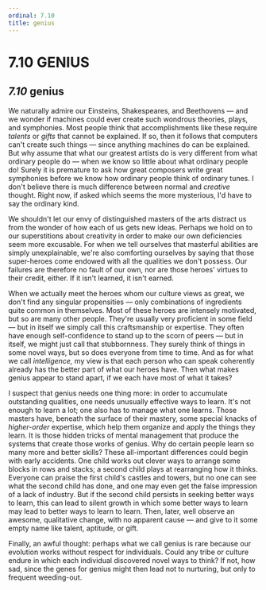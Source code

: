 ```yaml
---
ordinal: 7.10
title: genius
---
```


# 7.10 GENIUS 

<h2><em>7.10</em> genius</h2>
<p>We naturally admire our Einsteins, Shakespeares, and Beethovens &mdash; and we wonder if machines could ever create such wondrous theories, plays, and symphonies. Most people think that accomplishments like these require <em>talents</em> or <em>gifts</em> that cannot be explained. If so, then it follows that computers can't create such things &mdash; since anything machines do can be explained. But why assume that what our greatest artists do is very different from what ordinary people do &mdash; when we know so little about what ordinary people do! Surely it is premature to ask how great composers write great symphonies before we know how ordinary people think of ordinary tunes. I don't believe there is much difference between normal and <em>creative</em> thought. Right now, if asked which seems the more mysterious, I'd have to say the ordinary kind.</p>
<p>We shouldn't let our envy of distinguished masters of the arts distract us from the wonder of how each of us gets new ideas. Perhaps we hold on to our superstitions about creativity in order to make our own deficiencies seem more excusable. For when we tell ourselves that masterful abilities are simply unexplainable, we're also comforting ourselves by saying that those super-heroes come endowed with all the qualities we don't possess. Our failures are therefore no fault of our own, nor are those heroes' virtues to their credit, either. If it isn't learned, it isn't earned.</p>
<p>When we actually meet the heroes whom our culture views as great, we don't find any singular propensities &mdash; only combinations of ingredients quite common in themselves. Most of these heroes are intensely motivated, but so are many other people. They're usually very proficient in some field &mdash; but in itself we simply call this craftsmanship or expertise. They often have enough self-confidence to stand up to the scorn of peers &mdash; but in itself, we might just call that stubbornness. They surely think of things in some novel ways, but so does everyone from time to time. And as for what we call <em>intelligence,</em> my view is that each person who can speak coherently already has the better part of what our heroes have. Then what makes genius appear to stand apart, if we each have most of what it takes?</p>
<p>I suspect that genius needs one thing more: in order to accumulate outstanding qualities, one needs unusually effective ways to learn. It's not enough to learn a lot; one also has to manage what one learns. Those masters have, beneath the surface of their mastery, some special knacks of <em>higher-order</em> expertise, which help them organize and apply the things they learn. It is those hidden tricks of mental management that produce the systems that create those works of genius. Why do certain people learn so many more and better skills? These all-important differences could begin with early accidents. One child works out clever ways to arrange some blocks in rows and stacks; a second child plays at rearranging how it thinks. Everyone can praise the first child's castles and towers, but no one can see what the second child has done, and one may even get the false impression of a lack of industry. But if the second child persists in seeking better ways to learn, this can lead to silent growth in which some better ways to learn may lead to better ways to learn to learn. Then, later, well observe an awesome, qualitative change, with no apparent cause &mdash; and give to it some empty name like talent, aptitude, or gift.</p>
<p>Finally, an awful thought: perhaps what we call genius is rare because our evolution works without respect for individuals. Could any tribe or culture endure in which each individual discovered novel ways to think? If not, how sad, since the genes for genius might then lead not to nurturing, but only to frequent weeding-out.</p>